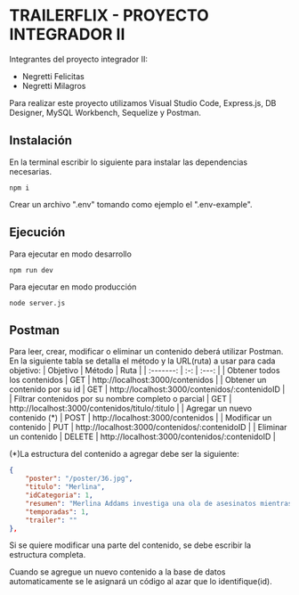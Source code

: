 # TRAILERFLIX - PROYECTO INTEGRADOR II
Integrantes del proyecto integrador II: 
- Negretti Felicitas
- Negretti Milagros

Para realizar este proyecto utilizamos Visual Studio Code, Express.js, DB Designer, MySQL Workbench, Sequelize  y Postman.

## Instalación
En la terminal escribir lo siguiente para instalar las dependencias necesarias.
```shell
npm i
```
Crear un archivo ".env" tomando como ejemplo el ".env-example". 

## Ejecución
Para ejecutar en modo desarrollo
```shell
npm run dev
```

Para ejecutar en modo producción
```shell
node server.js
```
## Postman
Para leer, crear, modificar o eliminar un contenido deberá utilizar Postman. En la siguiente tabla se detalla el método y la URL(ruta) a usar para cada objetivo: 
| Objetivo | Método | Ruta |
| :-------: | :-: | :---: |
| Obtener todos los contenidos | GET | http://localhost:3000/contenidos |
| Obtener un contenido por su id | GET | http://localhost:3000/contenidos/:contenidoID |
| Filtrar contenidos por su nombre completo o parcial | GET | http://localhost:3000/contenidos/titulo/:titulo |
| Agregar un nuevo contenido (*) | POST | http://localhost:3000/contenidos |
| Modificar un contenido | PUT | http://localhost:3000/contenidos/:contenidoID |
| Eliminar un contenido | DELETE | http://localhost:3000/contenidos/:contenidoID |


(*)La estructura del contenido a agregar debe ser la siguiente:
```json
{
    "poster": "/poster/36.jpg",
    "titulo": "Merlina",
    "idCategoria": 1,
    "resumen": "Merlina Addams investiga una ola de asesinatos mientras hace nuevos amigos (y enemigos) en la Academia Nunca Más",
    "temporadas": 1,
    "trailer": ""
},
```
Si se quiere modificar una parte del contenido, se debe escribir la estructura completa.

Cuando se agregue un nuevo contenido a la base de datos automaticamente se le asignará un código al azar que lo identifique(id).